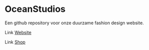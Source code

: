 # OceanStudios
Een github repository voor onze duurzame fashion design website.

Link [Website]

Link [Shop]

[Website]: http://oceanstudios.nl/
[Shop]: http://oceanstudios.nl/shop
